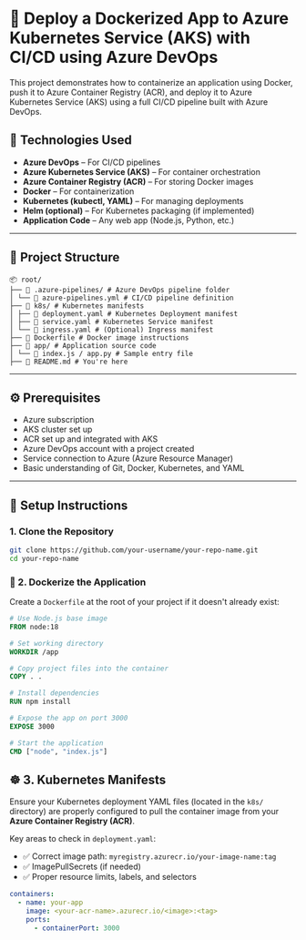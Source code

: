 
# 🚀 Deploy a Dockerized App to Azure Kubernetes Service (AKS) with CI/CD using Azure DevOps

This project demonstrates how to containerize an application using Docker, push it to Azure Container Registry (ACR), and deploy it to Azure Kubernetes Service (AKS) using a full CI/CD pipeline built with Azure DevOps.

## 🧰 Technologies Used

- **Azure DevOps** – For CI/CD pipelines
- **Azure Kubernetes Service (AKS)** – For container orchestration
- **Azure Container Registry (ACR)** – For storing Docker images
- **Docker** – For containerization
- **Kubernetes (kubectl, YAML)** – For managing deployments
- **Helm (optional)** – For Kubernetes packaging (if implemented)
- **Application Code** – Any web app (Node.js, Python, etc.)

---

## 📁 Project Structure

```
📦 root/
├── 📁 .azure-pipelines/ # Azure DevOps pipeline folder
│ └── 📄 azure-pipelines.yml # CI/CD pipeline definition
├── 📁 k8s/ # Kubernetes manifests
│ ├── 📄 deployment.yaml # Kubernetes Deployment manifest
│ ├── 📄 service.yaml # Kubernetes Service manifest
│ └── 📄 ingress.yaml # (Optional) Ingress manifest
├── 📄 Dockerfile # Docker image instructions
├── 📁 app/ # Application source code
│ └── 📄 index.js / app.py # Sample entry file
├── 📄 README.md # You're here
```


---

## ⚙️ Prerequisites

- Azure subscription
- AKS cluster set up
- ACR set up and integrated with AKS
- Azure DevOps account with a project created
- Service connection to Azure (Azure Resource Manager)
- Basic understanding of Git, Docker, Kubernetes, and YAML

---

## 🔧 Setup Instructions

### 1. **Clone the Repository**

```bash
git clone https://github.com/your-username/your-repo-name.git
cd your-repo-name
```
### 🚢 2. Dockerize the Application

Create a `Dockerfile` at the root of your project if it doesn't already exist:

```Dockerfile
# Use Node.js base image
FROM node:18

# Set working directory
WORKDIR /app

# Copy project files into the container
COPY . .

# Install dependencies
RUN npm install

# Expose the app on port 3000
EXPOSE 3000

# Start the application
CMD ["node", "index.js"]
```
## ☸️ 3. Kubernetes Manifests

Ensure your Kubernetes deployment YAML files (located in the `k8s/` directory) are properly configured to pull the container image from your **Azure Container Registry (ACR)**.

Key areas to check in `deployment.yaml`:
- ✅ Correct image path: `myregistry.azurecr.io/your-image-name:tag`
- ✅ ImagePullSecrets (if needed)
- ✅ Proper resource limits, labels, and selectors

```yaml
containers:
  - name: your-app
    image: <your-acr-name>.azurecr.io/<image>:<tag>
    ports:
      - containerPort: 3000
```





